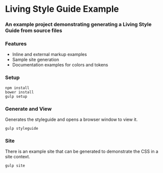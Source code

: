 # Living Style Guide Example

### An example project demonstrating generating a Living Style Guide from source files

### Features

 * Inline and external markup examples
 * Sample site generation
 * Documentation examples for colors and tokens

### Setup

```
npm install
bower install
gulp setup
```

### Generate and View
Generates the styleguide and opens a browser window to view it.
```
gulp styleguide
```

### Site
There is an example site that can be generated to demonstrate the CSS in a site context.
```
gulp site
```
